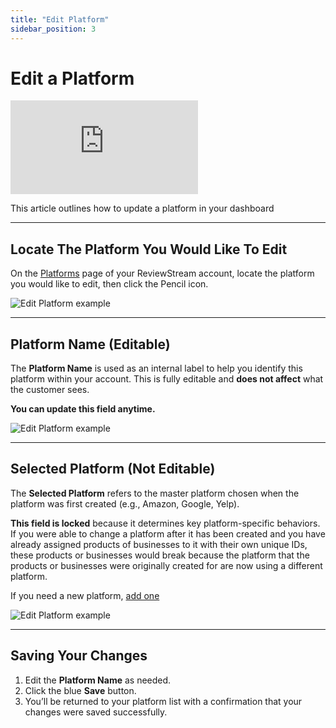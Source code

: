 ```yaml
---
title: "Edit Platform"
sidebar_position: 3
---
```


# Edit a Platform

<div style={{ position: "relative", paddingBottom: "56.25%", height: 0, overflow: "hidden", marginBottom: "20px", }}>
  <iframe
    src="https://www.youtube.com/embed/pHbaN_3Q8xM?si=SYROhoXxHS1iuwpj"
    title="YouTube video player"
    frameBorder="0"
    allow="accelerometer; autoplay; clipboard-write; encrypted-media; gyroscope; picture-in-picture; web-share"
    referrerPolicy="strict-origin-when-cross-origin"
    allowFullScreen
    style={{
      position: "absolute",
      top: 0,
      left: 0,
      width: "100%",
      height: "100%",
    }}
  ></iframe>
</div>

This article outlines how to update a platform in your dashboard

---

## Locate The Platform You Would Like To Edit

On the [Platforms](https://app.reviewstream.ai/platforms) page of your ReviewStream account, locate the platform you would like to edit, then click the Pencil icon.

![Edit Platform example](/img/platforms/edit.png)

---

## Platform Name (Editable)

The **Platform Name** is used as an internal label to help you identify this platform within your account. This is fully editable and **does not affect** what the customer sees.

**You can update this field anytime.**

![Edit Platform example](/img/platforms/edit_name.png)

---

## Selected Platform (Not Editable)

The **Selected Platform** refers to the master platform chosen when the platform was first created (e.g., Amazon, Google, Yelp).

**This field is locked** because it determines key platform-specific behaviors. If you were able to change a platform after it has been created and you have already assigned products of businesses to it with their own unique IDs, these products or businesses would break because the platform that the products or businesses were originally created for are now using a different platform.

If you need a new platform, [add one](https://app.reviewstream.ai/platforms/add)

![Edit Platform example](/img/platforms/edit_platform.png)

---

## Saving Your Changes

1. Edit the **Platform Name** as needed.
2. Click the blue **Save** button.
3. You’ll be returned to your platform list with a confirmation that your changes were saved successfully.
